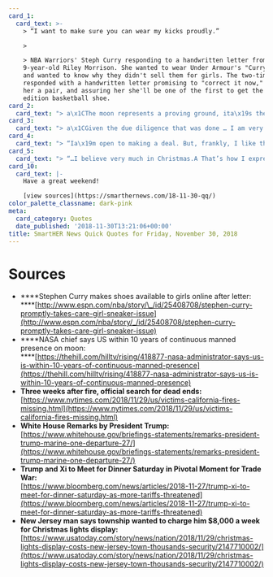 ```yaml
---
card_1:
  card_text: >-
    > “I want to make sure you can wear my kicks proudly.”

    > 

    > NBA Warriors' Steph Curry responding to a handwritten letter from
    9-year-old Riley Morrison. She wanted to wear Under Armour's "Curry 5" shoes
    and wanted to know why they didn't sell them for girls. The two-time MVP
    responded with a handwritten letter promising to "correct it now," sending
    her a pair, and assuring her she'll be one of the first to get the next
    edition basketball shoe.
card_2:
  card_text: "> a\x1CThe moon represents a proving ground, ita\x19s the way we can reduce risk, we can prove technology, we can prove human physiology… and we replicate them at Mars.a\x1D\n> \n> Jim Bridenstine, NASA Administrator, on its plans for space station to orbit the moon allowing humans to go back and forth to its surface in practice for landing on Mars. NASA hasn't been to the moon since 1972, but says it will have continuous presence within 10 years."
card_3:
  card_text: "> a\x1CGiven the due diligence that was done … I am very hopeful that we wona\x19t see any kind of increase.”\n> \n> Sheriff Kory Honea, the man in charge of searching for the missing in Northern California's Camp Fire, after completing a review of 18,000 burned structures in the search for victims. Three weeks after it began, the death toll stands at 88, but it is still not clear why 200 remain missing. Heavy rains are now impacting the area causing flooding."
card_4:
  card_text: "> “Ia\x19m open to making a deal. But, frankly, I like the deal we have right now.”\n> \n> President Trump ahead of a critical meeting on trade with China's President Xi Jinping. The two are meeting on the sidelines of the G-20 and are expected to have dinner Saturday night in Buenos Aires. The meeting will signal whether the world's two largest economies can resolve their differences and perhaps lower the combined hundreds of billions in tariffs currently imposed."
card_5:
  card_text: "> “…I believe very much in Christmas.A That’s how I express myself a\x14A through my lights.”\n> \n> Thomas Apruzzi of Old Bridge, NJ. His family's annual Christmas light display has taken place for at least 15 years & attracts throngs of onlookers. The town says the holiday display costs taxpayers at least $45K for resources to ensure traffic and pedestrian safety. Town officials want Apruzzi to foot the cost; Apruzzi believe his lights reflect his freedom of expression and he wona\x19t pay."
card_10:
  card_text: |-
    Have a great weekend!

    [view sources](https://smarthernews.com/18-11-30-qq/)
color_palette_classname: dark-pink
meta:
  card_category: Quotes
  date_published: '2018-11-30T13:21:06+00:00'
title: SmartHER News Quick Quotes for Friday, November 30, 2018
---
```

Sources
=======

*   ****Stephen Curry makes shoes available to girls online after letter:  
    ****[http://www.espn.com/nba/story/\_/id/25408708/stephen-curry-promptly-takes-care-girl-sneaker-issue](http://www.espn.com/nba/story/_/id/25408708/stephen-curry-promptly-takes-care-girl-sneaker-issue)
*   ****NASA chief says US within 10 years of continuous manned presence on moon:  
    ****[https://thehill.com/hilltv/rising/418877-nasa-administrator-says-us-is-within-10-years-of-continuous-manned-presence](https://thehill.com/hilltv/rising/418877-nasa-administrator-says-us-is-within-10-years-of-continuous-manned-presence)
*   **Three weeks after fire, official search for dead ends:**  
    [https://www.nytimes.com/2018/11/29/us/victims-california-fires-missing.html](https://www.nytimes.com/2018/11/29/us/victims-california-fires-missing.html)
*   **White House Remarks by President Trump:**  
    [https://www.whitehouse.gov/briefings-statements/remarks-president-trump-marine-one-departure-27/](https://www.whitehouse.gov/briefings-statements/remarks-president-trump-marine-one-departure-27/)
*   **Trump and Xi to Meet for Dinner Saturday in Pivotal Moment for Trade War:**  
    [https://www.bloomberg.com/news/articles/2018-11-27/trump-xi-to-meet-for-dinner-saturday-as-more-tariffs-threatened](https://www.bloomberg.com/news/articles/2018-11-27/trump-xi-to-meet-for-dinner-saturday-as-more-tariffs-threatened)
*   **New Jersey man says township wanted to charge him $8,000 a week for Christmas lights display:**  
    [https://www.usatoday.com/story/news/nation/2018/11/29/christmas-lights-display-costs-new-jersey-town-thousands-security/2147710002/](https://www.usatoday.com/story/news/nation/2018/11/29/christmas-lights-display-costs-new-jersey-town-thousands-security/2147710002/)